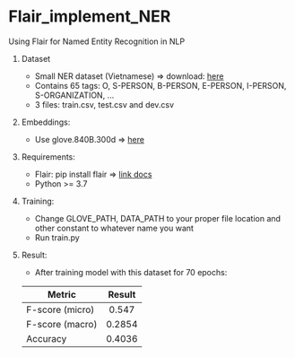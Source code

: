 # Flair_implement_NER
Using Flair for Named Entity Recognition in NLP

1. Dataset
    - Small NER dataset (Vietnamese)  => download: [here](https://drive.google.com/drive/folders/175Bo9JFwBorAr_2jlSlvoqJMgDj-LW9U?usp=sharing)
    - Contains 65 tags: O, S-PERSON, B-PERSON, E-PERSON, I-PERSON, S-ORGANIZATION, ...
    - 3 files: train.csv, test.csv and dev.csv

2. Embeddings:
    - Use glove.840B.300d  => [here](https://nlp.stanford.edu/projects/glove/)

3. Requirements:
    - Flair: pip install flair => [link docs](https://github.com/flairNLP/flair)
    - Python >= 3.7

4. Training:
    - Change GLOVE_PATH, DATA_PATH to your proper file location and other constant to whatever name you want
    - Run train.py

5. Result:
    - After training model with this dataset for 70 epochs:
       
   | Metric        | Result           | 
   | ------------- |:-------------:| 
   | F-score (micro)| 0.547 |
   | F-score (macro)| 0.2854  |  
   | Accuracy | 0.4036 |
